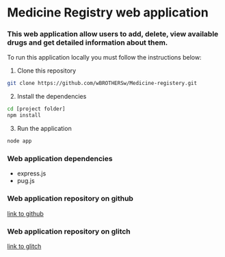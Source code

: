 # Medicine Registry web application

### This web application allow users to add, delete, view available drugs and get detailed information about them.

To run this application locally you must follow the instructions below:

1. Clone this repository
```bash
git clone https://github.com/wBROTHERSw/Medicine-registery.git
```

2. Install the dependencies
```bash
cd [project folder]
npm install
```

3. Run the application
```bash
node app
```

### Web application dependencies
- express.js
- pug.js

### Web application repository on github
[link to github](https://github.com/wBROTHERSw/Medicine-registery.git)

### Web application repository on glitch
[link to glitch](https://breezy-chivalrous-mailbox.glitch.me/)